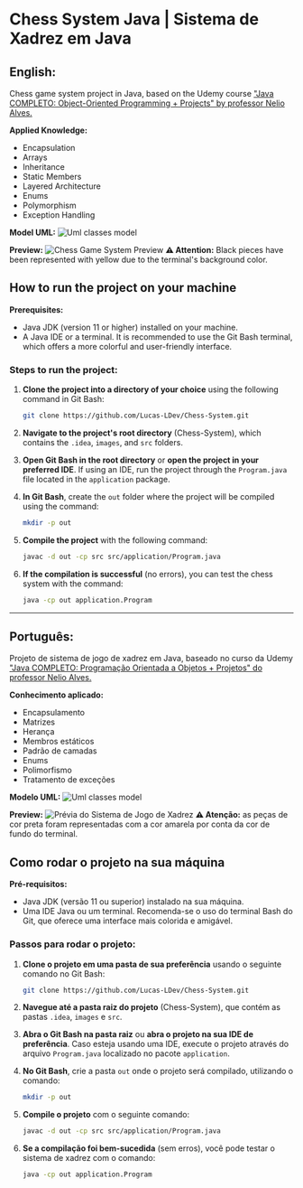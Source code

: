 
# Chess System Java | Sistema de Xadrez em Java

## English:
Chess game system project in Java, based on the Udemy course ["Java COMPLETO: Object-Oriented Programming + Projects" by professor Nelio Alves.](https://www.udemy.com/course/java-curso-completo/)

**Applied Knowledge:**
- Encapsulation
- Arrays
- Inheritance
- Static Members
- Layered Architecture
- Enums
- Polymorphism
- Exception Handling

**Model UML:**
![Uml classes model](https://github.com/Lucas-LDev/Chess-System/blob/main/images/chess-system-design.png?raw=true)

**Preview:**
![Chess Game System Preview](https://github.com/Lucas-LDev/Chess-System/blob/main/images/chess-system-preview.png?raw=true)
**⚠️ Attention:** Black pieces have been represented with yellow due to the terminal's background color.

## How to run the project on your machine

**Prerequisites:**
- Java JDK (version 11 or higher) installed on your machine.
- A Java IDE or a terminal. It is recommended to use the Git Bash terminal, which offers a more colorful and user-friendly interface.

### Steps to run the project:

1. **Clone the project into a directory of your choice** using the following command in Git Bash:

   ```bash
   git clone https://github.com/Lucas-LDev/Chess-System.git
   ```

2. **Navigate to the project's root directory** (Chess-System), which contains the `.idea`, `images`, and `src` folders.

3. **Open Git Bash in the root directory** or **open the project in your preferred IDE**. If using an IDE, run the project through the `Program.java` file located in the `application` package.

4. **In Git Bash**, create the `out` folder where the project will be compiled using the command:

   ```bash
   mkdir -p out
   ```

5. **Compile the project** with the following command:

   ```bash
   javac -d out -cp src src/application/Program.java
   ```

6. **If the compilation is successful** (no errors), you can test the chess system with the command:

   ```bash
   java -cp out application.Program
   ```


---
## Português:
Projeto de sistema de jogo de xadrez em Java, baseado no curso da Udemy ["Java COMPLETO: Programação Orientada a Objetos + Projetos" do professor Nelio Alves.](https://www.udemy.com/course/java-curso-completo/)

**Conhecimento aplicado:**
- Encapsulamento
- Matrizes
- Herança
- Membros estáticos
- Padrão de camadas
- Enums
- Polimorfismo
- Tratamento de exceções

**Modelo UML:**
![Uml classes model](https://github.com/Lucas-LDev/Chess-System/blob/main/images/chess-system-design.png?raw=true)

**Preview:**
![Prévia do Sistema de Jogo de Xadrez](https://github.com/Lucas-LDev/Chess-System/blob/main/images/chess-system-preview.png?raw=true)
**⚠️ Atenção:** as peças de cor preta foram representadas com a cor amarela por conta da cor de fundo do terminal.

## Como rodar o projeto na sua máquina

**Pré-requisitos:**
- Java JDK (versão 11 ou superior) instalado na sua máquina.
- Uma IDE Java ou um terminal. Recomenda-se o uso do terminal Bash do Git, que oferece uma interface mais colorida e amigável.

### Passos para rodar o projeto:

1. **Clone o projeto em uma pasta de sua preferência** usando o seguinte comando no Git Bash:

   ```bash
   git clone https://github.com/Lucas-LDev/Chess-System.git
   ```

2. **Navegue até a pasta raiz do projeto** (Chess-System), que contém as pastas `.idea`, `images` e `src`.

3. **Abra o Git Bash na pasta raiz** ou **abra o projeto na sua IDE de preferência**. Caso esteja usando uma IDE, execute o projeto através do arquivo `Program.java` localizado no pacote `application`.

4. **No Git Bash**, crie a pasta `out` onde o projeto será compilado, utilizando o comando:

   ```bash
   mkdir -p out
   ```

5. **Compile o projeto** com o seguinte comando:

   ```bash
   javac -d out -cp src src/application/Program.java
   ```

6. **Se a compilação foi bem-sucedida** (sem erros), você pode testar o sistema de xadrez com o comando:

   ```bash
   java -cp out application.Program
   ```
